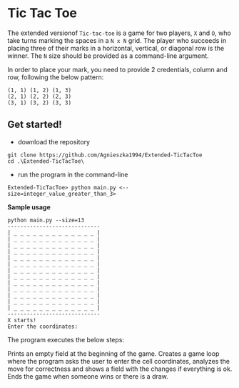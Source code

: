 # Tic Tac Toe
The extended versionof `Tic-tac-toe` is a game for two players, `X` and `O`, who take turns marking the spaces in a `N x N` grid. The player who succeeds in placing three of their marks in a horizontal, vertical, or diagonal row is the winner.
The `N` size should be provided as a command-line argument.

In order to place your mark, you need to provide 2 credentials, column and row, following the below pattern:

```
(1, 1) (1, 2) (1, 3)
(2, 1) (2, 2) (2, 3)
(3, 1) (3, 2) (3, 3)
```
## Get started!
- download the repository
```shell
git clone https://github.com/Agnieszka1994/Extended-TicTacToe
cd .\Extended-TicTacToe\
```
- run the program in the command-line
```
Extended-TicTacToe> python main.py <--size=integer_value_greater_than_3>
```
**Sample usage**
```
python main.py --size=13
-----------------------------
| _ _ _ _ _ _ _ _ _ _ _ _ _ |
| _ _ _ _ _ _ _ _ _ _ _ _ _ |
| _ _ _ _ _ _ _ _ _ _ _ _ _ |
| _ _ _ _ _ _ _ _ _ _ _ _ _ |
| _ _ _ _ _ _ _ _ _ _ _ _ _ |
| _ _ _ _ _ _ _ _ _ _ _ _ _ |
| _ _ _ _ _ _ _ _ _ _ _ _ _ |
| _ _ _ _ _ _ _ _ _ _ _ _ _ |
| _ _ _ _ _ _ _ _ _ _ _ _ _ |
| _ _ _ _ _ _ _ _ _ _ _ _ _ |
| _ _ _ _ _ _ _ _ _ _ _ _ _ |
| _ _ _ _ _ _ _ _ _ _ _ _ _ |
| _ _ _ _ _ _ _ _ _ _ _ _ _ |
-----------------------------
X starts!
Enter the coordinates:
```
The program executes the below steps:

Prints an empty field at the beginning of the game.
Creates a game loop where the program asks the user to enter the cell coordinates, analyzes the move for correctness and shows a field with the changes if everything is ok.
Ends the game when someone wins or there is a draw.